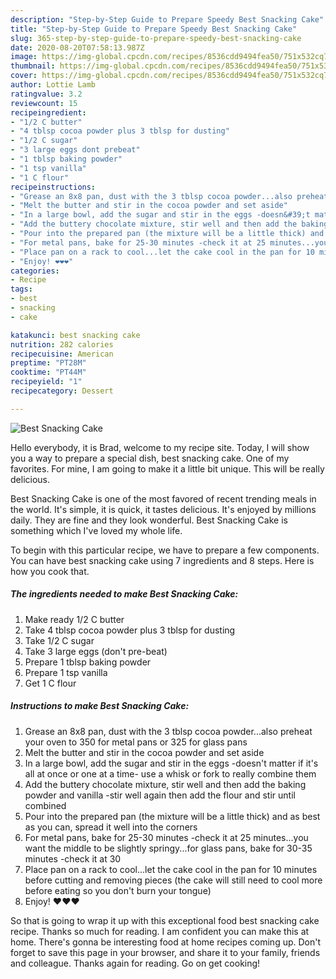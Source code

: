```yaml
---
description: "Step-by-Step Guide to Prepare Speedy Best Snacking Cake"
title: "Step-by-Step Guide to Prepare Speedy Best Snacking Cake"
slug: 365-step-by-step-guide-to-prepare-speedy-best-snacking-cake
date: 2020-08-20T07:58:13.987Z
image: https://img-global.cpcdn.com/recipes/8536cdd9494fea50/751x532cq70/best-snacking-cake-recipe-main-photo.jpg
thumbnail: https://img-global.cpcdn.com/recipes/8536cdd9494fea50/751x532cq70/best-snacking-cake-recipe-main-photo.jpg
cover: https://img-global.cpcdn.com/recipes/8536cdd9494fea50/751x532cq70/best-snacking-cake-recipe-main-photo.jpg
author: Lottie Lamb
ratingvalue: 3.2
reviewcount: 15
recipeingredient:
- "1/2 C butter"
- "4 tblsp cocoa powder plus 3 tblsp for dusting"
- "1/2 C sugar"
- "3 large eggs dont prebeat"
- "1 tblsp baking powder"
- "1 tsp vanilla"
- "1 C flour"
recipeinstructions:
- "Grease an 8x8 pan, dust with the 3 tblsp cocoa powder...also preheat your oven to 350 for metal pans or 325 for glass pans"
- "Melt the butter and stir in the cocoa powder and set aside"
- "In a large bowl, add the sugar and stir in the eggs -doesn&#39;t matter if it&#39;s all at once or one at a time- use a whisk or fork to really combine them"
- "Add the buttery chocolate mixture, stir well and then add the baking powder and vanilla -stir well again then add the flour and stir until combined"
- "Pour into the prepared pan (the mixture will be a little thick) and as best as you can, spread it well into the corners"
- "For metal pans, bake for 25-30 minutes -check it at 25 minutes...you want the middle to be slightly springy...for glass pans, bake for 30-35 minutes -check it at 30"
- "Place pan on a rack to cool...let the cake cool in the pan for 10 minutes before cutting and removing pieces (the cake will still need to cool more before eating so you don&#39;t burn your tongue)"
- "Enjoy! ❤️❤️❤️"
categories:
- Recipe
tags:
- best
- snacking
- cake

katakunci: best snacking cake 
nutrition: 282 calories
recipecuisine: American
preptime: "PT28M"
cooktime: "PT44M"
recipeyield: "1"
recipecategory: Dessert

---
```



![Best Snacking Cake](https://img-global.cpcdn.com/recipes/8536cdd9494fea50/751x532cq70/best-snacking-cake-recipe-main-photo.jpg)

Hello everybody, it is Brad, welcome to my recipe site. Today, I will show you a way to prepare a special dish, best snacking cake. One of my favorites. For mine, I am going to make it a little bit unique. This will be really delicious.

Best Snacking Cake is one of the most favored of recent trending meals in the world. It's simple, it is quick, it tastes delicious. It's enjoyed by millions daily. They are fine and they look wonderful. Best Snacking Cake is something which I've loved my whole life.




To begin with this particular recipe, we have to prepare a few components. You can have best snacking cake using 7 ingredients and 8 steps. Here is how you cook that.

<!--inarticleads1-->

##### The ingredients needed to make Best Snacking Cake:

1. Make ready 1/2 C butter
1. Take 4 tblsp cocoa powder plus 3 tblsp for dusting
1. Take 1/2 C sugar
1. Take 3 large eggs (don&#39;t pre-beat)
1. Prepare 1 tblsp baking powder
1. Prepare 1 tsp vanilla
1. Get 1 C flour




<!--inarticleads2-->

##### Instructions to make Best Snacking Cake:

1. Grease an 8x8 pan, dust with the 3 tblsp cocoa powder...also preheat your oven to 350 for metal pans or 325 for glass pans
1. Melt the butter and stir in the cocoa powder and set aside
1. In a large bowl, add the sugar and stir in the eggs -doesn&#39;t matter if it&#39;s all at once or one at a time- use a whisk or fork to really combine them
1. Add the buttery chocolate mixture, stir well and then add the baking powder and vanilla -stir well again then add the flour and stir until combined
1. Pour into the prepared pan (the mixture will be a little thick) and as best as you can, spread it well into the corners
1. For metal pans, bake for 25-30 minutes -check it at 25 minutes...you want the middle to be slightly springy...for glass pans, bake for 30-35 minutes -check it at 30
1. Place pan on a rack to cool...let the cake cool in the pan for 10 minutes before cutting and removing pieces (the cake will still need to cool more before eating so you don&#39;t burn your tongue)
1. Enjoy! ❤️❤️❤️




So that is going to wrap it up with this exceptional food best snacking cake recipe. Thanks so much for reading. I am confident you can make this at home. There's gonna be interesting food at home recipes coming up. Don't forget to save this page in your browser, and share it to your family, friends and colleague. Thanks again for reading. Go on get cooking!
